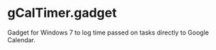 gCalTimer.gadget
================

Gadget for Windows 7 to log time passed on tasks directly to Google Calendar.